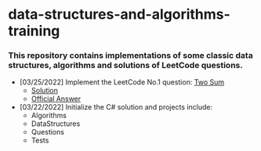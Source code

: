# data-structures-and-algorithms-training
### This repository contains implementations of some classic data structures, algorithms and solutions of LeetCode questions.

* [03/25/2022] Implement the LeetCode No.1 question: [Two Sum](leetcode/questions/Question1.md)  
    - [Solution](csharpsrc/Questions/LeetCode/No1.TwoSum/Solution.cs)  
    - [Official Answer](csharpsrc/Questions/LeetCode/No1.TwoSum/OfficialAnswer.cs)
* [03/22/2022] Initialize the C# solution and projects include: 
    - Algorithms  
    - DataStructures  
    - Questions  
    - Tests
